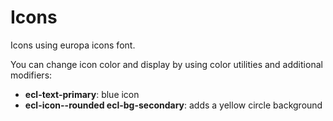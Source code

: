 # Icons

Icons using europa icons font.

You can change icon color and display by using color utilities and additional modifiers:
- **ecl-text-primary**: blue icon
- **ecl-icon--rounded ecl-bg-secondary**: adds a yellow circle background
